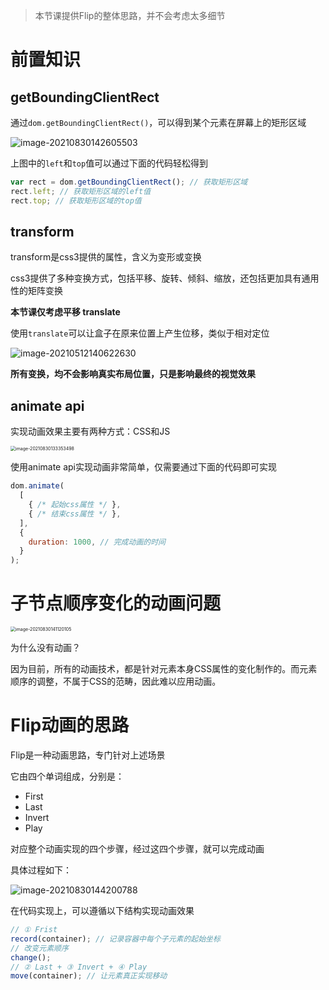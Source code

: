 > 本节课提供Flip的整体思路，并不会考虑太多细节

# 前置知识

## getBoundingClientRect

通过`dom.getBoundingClientRect()`，可以得到某个元素在屏幕上的矩形区域

![image-20210830142605503](http://mdrs.yuanjin.tech/img/20210830142605.png)

上图中的`left`和`top`值可以通过下面的代码轻松得到

```js
var rect = dom.getBoundingClientRect(); // 获取矩形区域
rect.left; // 获取矩形区域的left值
rect.top; // 获取矩形区域的top值
```

## transform

transform是css3提供的属性，含义为变形或变换

css3提供了多种变换方式，包括平移、旋转、倾斜、缩放，还包括更加具有通用性的矩阵变换

**本节课仅考虑平移 translate**

使用`translate`可以让盒子在原来位置上产生位移，类似于相对定位

![image-20210512140622630](http://mdrs.yuanjin.tech/img/20210512140643.png)

**所有变换，均不会影响真实布局位置，只是影响最终的视觉效果**

## animate api

实现动画效果主要有两种方式：CSS和JS

<img src="http://mdrs.yuanjin.tech/img/20210830133353.png" alt="image-20210830133353498" style="zoom:50%;" />

使用animate api实现动画非常简单，仅需要通过下面的代码即可实现

```js
dom.animate(
  [
    { /* 起始css属性 */ },
    { /* 结束css属性 */ },
  ],
  {
    duration: 1000, // 完成动画的时间
  }
);
```

# 子节点顺序变化的动画问题

<img src="http://mdrs.yuanjin.tech/img/20210830141120.png" alt="image-20210830141120105" style="zoom:50%;" />

为什么没有动画？

因为目前，所有的动画技术，都是针对元素本身CSS属性的变化制作的。而元素顺序的调整，不属于CSS的范畴，因此难以应用动画。

# Flip动画的思路

Flip是一种动画思路，专门针对上述场景

它由四个单词组成，分别是：

- First
- Last
- Invert
- Play

对应整个动画实现的四个步骤，经过这四个步骤，就可以完成动画

具体过程如下：

![image-20210830144200788](http://mdrs.yuanjin.tech/img/20210830144200.png)

在代码实现上，可以遵循以下结构实现动画效果

```js
// ① Frist
record(container); // 记录容器中每个子元素的起始坐标
// 改变元素顺序
change();
// ② Last + ③ Invert + ④ Play
move(container); // 让元素真正实现移动
```

